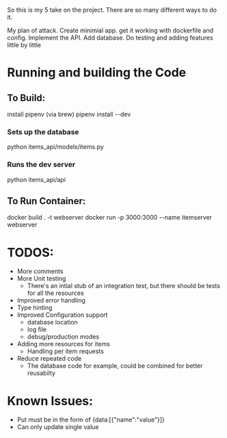So this is my 5 take on the project. There are so many different ways to do it.

My plan of attack. Create minimial app. get it working with dockerfile and config. Implement the API. Add database. Do testing and adding features little by little

# Running and building the Code
## To Build:
install pipenv (via brew)
pipenv install --dev

### Sets up the database
python items_api/models/items.py

### Runs the dev server
python items_api/api

## To Run Container:
docker build . -t webserver
docker run -p 3000:3000 --name itemserver webserver

# TODOS:
* More comments
* More Unit testing
  * There's an intial stub of an integration test, but there should be tests for all the resources
* Improved error handling
* Type hinting
* Improved Configuration support
  * database location
  * log file
  * debug/production modes
* Adding more resources for items
  * Handling per item requests
* Reduce repeated code
  * The database code for example, could be combined for better reusabilty

# Known Issues:
* Put must be in the form of {data:[{"name":"value"}]}
* Can only update single value